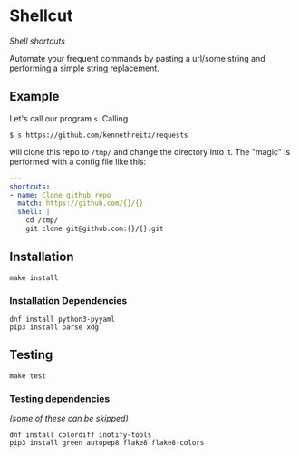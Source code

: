 # Shellcut

_Shell shortcuts_

Automate your frequent commands by pasting a url/some string and performing a simple string replacement.

## Example

Let's call our program `s`. Calling
```
$ s https://github.com/kennethreitz/requests
```

will clone this repo to `/tmp/` and change the directory into it. The "magic" is performed with a config file like this:

```yaml
---
shortcuts:
- name: Clone github repo
  match: https://github.com/{}/{}
  shell: |
    cd /tmp/
    git clone git@github.com:{}/{}.git

```

## Installation
```
make install
```

### Installation Dependencies

```
dnf install python3-pyyaml
pip3 install parse xdg
```

## Testing
```
make test
```

### Testing dependencies
_(some of these can be skipped)_
```
dnf install colordiff inotify-tools
pip3 install green autopep8 flake8 flake8-colors
```
